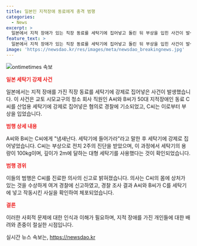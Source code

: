 ```yaml
---
title: 일본인 지적장애 동료에게 충격 범행
categories:
  - News
excerpt: >
  일본에서 지적 장애가 있는 직장 동료를 세탁기에 집어넣고 돌린 뒤 부상을 입힌 사건이 발생했다. A씨와 B씨는 C씨에게 냄새난다. 세탁기에 들어가라고 말하며 강제로 세탁기에 집어넣었다. C씨는 부상으로 2주간의 치료를 받았으며, 대형 세탁기에 강제로 넣은 혐의로 A씨와 B씨가 경찰에 체포되었다. 이들의 범행은 C씨를 진료한 의사의 신고로 밝혀졌고, 경찰 조사 결과에 따르면 A씨와 B씨의 행동이 확인되었다.
feature_text: >
  일본에서 지적 장애가 있는 직장 동료를 세탁기에 집어넣고 돌린 뒤 부상을 입힌 사건이 발생했다. A씨와 B씨는 C씨에게 냄새난다. 세탁기에 들어가라고 말하며 강제로 세탁기에 집어넣었다. C씨는 부상으로 2주간의 치료를 받았으며, 대형 세탁기에 강제로 넣은 혐의로 A씨와 B씨가 경찰에 체포되었다. 이들의 범행은 C씨를 진료한 의사의 신고로 밝혀졌고, 경찰 조사 결과에 따르면 A씨와 B씨의 행동이 확인되었다.
image: 'https://newsdao.kr/res/images/meta/newsdao_breakingnews.jpg'
---
```


<p><img src="https://newsdao.kr/res/images/meta/newsdao_breakingnews.jpg" alt="ontimetimes 속보" /></p>

<p><b><span style="color: #ee2323;">일본 세탁기 강제 사건</span></b></p>

<p data-ke-size="size16">일본에서는 지적 장애를 가진 직장 동료를 세탁기에 강제로 집어넣은 사건이 발생했습니다. 이 사건은 교토 시모교구의 청소 회사 직원인 A씨와 B씨가 50대 지적장애인 동료 C씨를 산업용 세탁기에 강제로 집어넣은 혐의로 경찰에 기소되었고, C씨는 이로부터 부상을 입었습니다.</p>

<p><b><span style="color: #ee2323;">범행 상세 내용</span></b></p>

<p data-ke-size="size16">A씨와 B씨는 C씨에게 "냄새난다. 세탁기에 들어가라"라고 말한 후 세탁기에 강제로 집어넣었습니다. C씨는 부상으로 전치 2주의 진단을 받았으며, 이 과정에서 세탁기의 용량이 100kg이며, 깊이가 2m에 달하는 대형 세탁기를 사용했다는 것이 확인되었습니다.</p>

<p><b><span style="color: #ee2323;">범행 경위</span></b></p>

<p data-ke-size="size16">이들의 범행은 C씨를 진료한 의사의 신고로 밝혀졌습니다. 의사는 C씨의 몸에 상처가 있는 것을 수상하게 여겨 경찰에 신고하였고, 경찰 조사 결과 A씨와 B씨가 C를 세탁기에 넣고 작동시킨 사실을 확인하여 체포되었습니다.</p>

<p><b><span style="color: #ee2323;">결론</span></b></p>

<p data-ke-size="size16">이러한 사회적 문제에 대한 인식과 이해가 필요하며, 지적 장애를 가진 개인들에 대한 배려와 존중이 절실한 시점입니다.</p>
실시간 뉴스 속보는, <a href="https://newsdao.kr" rel="dofollow">https://newsdao.kr</a>


